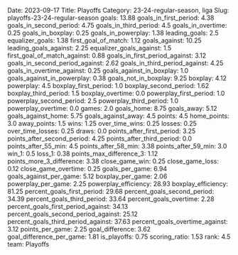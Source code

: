Date: 2023-09-17
Title: Playoffs
Category: 23-24-regular-season, liga
Slug: playoffs-23-24-regular-season
goals: 13.88
goals_in_first_period: 4.38
goals_in_second_period: 4.75
goals_in_third_period: 4.5
goals_in_overtime: 0.25
goals_in_boxplay: 0.25
goals_in_powerplay: 1.38
leading_goals: 2.5
equalizer_goals: 1.38
first_goal_of_match: 1.12
goals_against: 10.25
leading_goals_against: 2.25
equalizer_goals_against: 1.5
first_goal_of_match_against: 0.88
goals_in_first_period_against: 3.12
goals_in_second_period_against: 2.62
goals_in_third_period_against: 4.25
goals_in_overtime_against: 0.25
goals_against_in_boxplay: 1.0
goals_against_in_powerplay: 0.38
goals_not_in_boxplay: 9.25
boxplay: 4.12
powerplay: 4.5
boxplay_first_period: 1.0
boxplay_second_period: 1.62
boxplay_third_period: 1.5
boxplay_overtime: 0.0
powerplay_first_period: 1.0
powerplay_second_period: 2.5
powerplay_third_period: 1.0
powerplay_overtime: 0.0
games: 2.0
goals_home: 8.75
goals_away: 5.12
goals_against_home: 5.75
goals_against_away: 4.5
points: 4.5
home_points: 3.0
away_points: 1.5
wins: 1.25
over_time_wins: 0.25
losses: 0.25
over_time_losses: 0.25
draws: 0.0
points_after_first_period: 3.25
points_after_second_period: 4.25
points_after_third_period: 0.0
points_after_55_min: 4.5
points_after_58_min: 3.38
points_after_59_min: 3.0
win_1: 0.5
loss_1: 0.38
points_max_difference_3: 1.12
points_more_3_difference: 3.38
close_game_win: 0.25
close_game_loss: 0.12
close_game_overtime: 0.25
goals_per_game: 6.94
goals_against_per_game: 5.12
boxplay_per_game: 2.06
powerplay_per_game: 2.25
powerplay_efficiency: 28.93
boxplay_efficiency: 81.25
percent_goals_first_period: 29.68
percent_goals_second_period: 34.39
percent_goals_third_period: 33.64
percent_goals_overtime: 2.28
percent_goals_first_period_against: 34.13
percent_goals_second_period_against: 25.12
percent_goals_third_period_against: 37.63
percent_goals_overtime_against: 3.12
points_per_game: 2.25
goal_difference: 3.62
goal_difference_per_game: 1.81
is_playoffs: 0.75
scoring_ratio: 1.53
rank: 4.5
team: Playoffs
